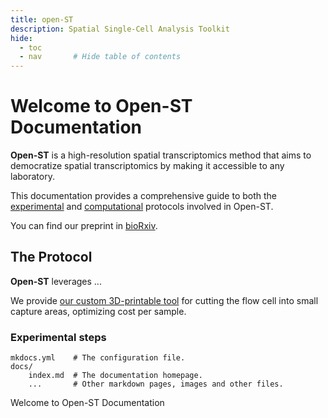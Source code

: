 ```yaml
---
title: open-ST
description: Spatial Single-Cell Analysis Toolkit
hide:
  - toc
  - nav       # Hide table of contents
---
```


# Welcome to Open-ST Documentation

**Open-ST** is a high-resolution spatial transcriptomics method that aims to democratize spatial transcriptomics by making it accessible to any laboratory.

This documentation provides a comprehensive guide to both the [experimental](about.md) and [computational](about.md) protocols involved in Open-ST.

You can find our preprint in [bioRxiv](https://biorxiv.org).

## The Protocol

**Open-ST** leverages ...

We provide [our custom 3D-printable tool](index.md) for cutting the flow cell into small capture areas, optimizing cost per sample.

### Experimental steps

    mkdocs.yml    # The configuration file.
    docs/
        index.md  # The documentation homepage.
        ...       # Other markdown pages, images and other files.

Welcome to Open-ST Documentation



 



